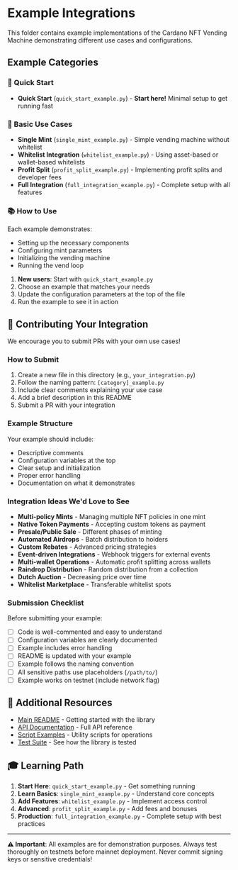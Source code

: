 # Example Integrations

This folder contains example implementations of the Cardano NFT Vending Machine demonstrating different use cases and configurations.

## Example Categories

### 🚀 Quick Start
- **Quick Start** (`quick_start_example.py`) - **Start here!** Minimal setup to get running fast

### 🎯 Basic Use Cases
- **Single Mint** (`single_mint_example.py`) - Simple vending machine without whitelist
- **Whitelist Integration** (`whitelist_example.py`) - Using asset-based or wallet-based whitelists
- **Profit Split** (`profit_split_example.py`) - Implementing profit splits and developer fees
- **Full Integration** (`full_integration_example.py`) - Complete setup with all features

### 📚 How to Use

Each example demonstrates:
- Setting up the necessary components
- Configuring mint parameters
- Initializing the vending machine
- Running the vend loop

1. **New users**: Start with `quick_start_example.py`
2. Choose an example that matches your needs
3. Update the configuration parameters at the top of the file
4. Run the example to see it in action

## 🤝 Contributing Your Integration

We encourage you to submit PRs with your own use cases!

### How to Submit
1. Create a new file in this directory (e.g., `your_integration.py`)
2. Follow the naming pattern: `[category]_example.py`
3. Include clear comments explaining your use case
4. Add a brief description in this README
5. Submit a PR with your integration

### Example Structure

Your example should include:
- Descriptive comments
- Configuration variables at the top
- Clear setup and initialization
- Proper error handling
- Documentation on what it demonstrates

### Integration Ideas We'd Love to See

- **Multi-policy Mints** - Managing multiple NFT policies in one mint
- **Native Token Payments** - Accepting custom tokens as payment
- **Presale/Public Sale** - Different phases of minting
- **Automated Airdrops** - Batch distribution to holders
- **Custom Rebates** - Advanced pricing strategies
- **Event-driven Integrations** - Webhook triggers for external events
- **Multi-wallet Operations** - Automatic profit splitting across wallets
- **Raindrop Distribution** - Random distribution from a collection
- **Dutch Auction** - Decreasing price over time
- **Whitelist Marketplace** - Transferable whitelist spots

### Submission Checklist

Before submitting your example:

- [ ] Code is well-commented and easy to understand
- [ ] Configuration variables are clearly documented
- [ ] Example includes error handling
- [ ] README is updated with your example
- [ ] Example follows the naming convention
- [ ] All sensitive paths use placeholders (`/path/to/`)
- [ ] Example works on testnet (include network flag)

## 📖 Additional Resources

- [Main README](../README.md) - Getting started with the library
- [API Documentation](https://thaddeusdiamond.github.io/cardano-nft-vending-machine/cardano/) - Full API reference
- [Script Examples](../scripts/) - Utility scripts for operations
- [Test Suite](../tests/) - See how the library is tested

## 🎓 Learning Path

1. **Start Here**: `quick_start_example.py` - Get something running
2. **Learn Basics**: `single_mint_example.py` - Understand core concepts
3. **Add Features**: `whitelist_example.py` - Implement access control
4. **Advanced**: `profit_split_example.py` - Add fees and bonuses
5. **Production**: `full_integration_example.py` - Complete setup with best practices

---

**⚠️ Important**: All examples are for demonstration purposes. Always test thoroughly on testnets before mainnet deployment. Never commit signing keys or sensitive credentials!

